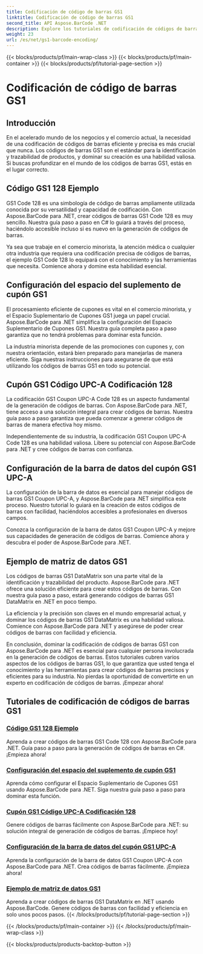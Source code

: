 ```yaml
---
title: Codificación de código de barras GS1
linktitle: Codificación de código de barras GS1
second_title: API Aspose.BarCode .NET
description: Explore los tutoriales de codificación de códigos de barras GS1 para Aspose.BarCode en .NET. Cree códigos de barras GS1 Code 128, UPC-A y DataMatrix con facilidad. ¡Empieza ahora!
weight: 23
url: /es/net/gs1-barcode-encoding/
---
```


{{< blocks/products/pf/main-wrap-class >}}
{{< blocks/products/pf/main-container >}}
{{< blocks/products/pf/tutorial-page-section >}}

# Codificación de código de barras GS1


## Introducción
En el acelerado mundo de los negocios y el comercio actual, la necesidad de una codificación de códigos de barras eficiente y precisa es más crucial que nunca. Los códigos de barras GS1 son el estándar para la identificación y trazabilidad de productos, y dominar su creación es una habilidad valiosa. Si buscas profundizar en el mundo de los códigos de barras GS1, estás en el lugar correcto.

## Código GS1 128 Ejemplo

GS1 Code 128 es una simbología de código de barras ampliamente utilizada conocida por su versatilidad y capacidad de codificación. Con Aspose.BarCode para .NET, crear códigos de barras GS1 Code 128 es muy sencillo. Nuestra guía paso a paso en C# lo guiará a través del proceso, haciéndolo accesible incluso si es nuevo en la generación de códigos de barras.

Ya sea que trabaje en el comercio minorista, la atención médica o cualquier otra industria que requiera una codificación precisa de códigos de barras, el ejemplo GS1 Code 128 lo equipará con el conocimiento y las herramientas que necesita. Comience ahora y domine esta habilidad esencial.

## Configuración del espacio del suplemento de cupón GS1

El procesamiento eficiente de cupones es vital en el comercio minorista, y el Espacio Suplementario de Cupones GS1 juega un papel crucial. Aspose.BarCode para .NET simplifica la configuración del Espacio Suplementario de Cupones GS1. Nuestra guía completa paso a paso garantiza que no tendrá problemas para dominar esta función.

La industria minorista depende de las promociones con cupones y, con nuestra orientación, estará bien preparado para manejarlas de manera eficiente. Siga nuestras instrucciones para asegurarse de que está utilizando los códigos de barras GS1 en todo su potencial.

## Cupón GS1 Código UPC-A Codificación 128

La codificación GS1 Coupon UPC-A Code 128 es un aspecto fundamental de la generación de códigos de barras. Con Aspose.BarCode para .NET, tiene acceso a una solución integral para crear códigos de barras. Nuestra guía paso a paso garantiza que pueda comenzar a generar códigos de barras de manera efectiva hoy mismo.

Independientemente de su industria, la codificación GS1 Coupon UPC-A Code 128 es una habilidad valiosa. Libere su potencial con Aspose.BarCode para .NET y cree códigos de barras con confianza.

## Configuración de la barra de datos del cupón GS1 UPC-A

La configuración de la barra de datos es esencial para manejar códigos de barras GS1 Coupon UPC-A, y Aspose.BarCode para .NET simplifica este proceso. Nuestro tutorial lo guiará en la creación de estos códigos de barras con facilidad, haciéndolos accesibles a profesionales en diversos campos.

Conozca la configuración de la barra de datos GS1 Coupon UPC-A y mejore sus capacidades de generación de códigos de barras. Comience ahora y descubra el poder de Aspose.BarCode para .NET.

## Ejemplo de matriz de datos GS1

Los códigos de barras GS1 DataMatrix son una parte vital de la identificación y trazabilidad del producto. Aspose.BarCode para .NET ofrece una solución eficiente para crear estos códigos de barras. Con nuestra guía paso a paso, estará generando códigos de barras GS1 DataMatrix en .NET en poco tiempo.

La eficiencia y la precisión son claves en el mundo empresarial actual, y dominar los códigos de barras GS1 DataMatrix es una habilidad valiosa. Comience con Aspose.BarCode para .NET y asegúrese de poder crear códigos de barras con facilidad y eficiencia.

En conclusión, dominar la codificación de códigos de barras GS1 con Aspose.BarCode para .NET es esencial para cualquier persona involucrada en la generación de códigos de barras. Estos tutoriales cubren varios aspectos de los códigos de barras GS1, lo que garantiza que usted tenga el conocimiento y las herramientas para crear códigos de barras precisos y eficientes para su industria. No pierdas la oportunidad de convertirte en un experto en codificación de códigos de barras. ¡Empezar ahora!
## Tutoriales de codificación de códigos de barras GS1
### [Código GS1 128 Ejemplo](./gs1-code-128-example/)
Aprenda a crear códigos de barras GS1 Code 128 con Aspose.BarCode para .NET. Guía paso a paso para la generación de códigos de barras en C#. ¡Empieza ahora!
### [Configuración del espacio del suplemento de cupón GS1](./gs1-coupon-supplement-space-configuration/)
Aprenda cómo configurar el Espacio Suplementario de Cupones GS1 usando Aspose.BarCode para .NET. Siga nuestra guía paso a paso para dominar esta función.
### [Cupón GS1 Código UPC-A Codificación 128](./gs1-coupon-upc-a-code-128-encoding/)
Genere códigos de barras fácilmente con Aspose.BarCode para .NET: su solución integral de generación de códigos de barras. ¡Empiece hoy!
### [Configuración de la barra de datos del cupón GS1 UPC-A](./gs1-coupon-upc-a-databar-configuration/)
Aprenda la configuración de la barra de datos GS1 Coupon UPC-A con Aspose.BarCode para .NET. Crea códigos de barras fácilmente. ¡Empieza ahora!
### [Ejemplo de matriz de datos GS1](./gs1-datamatrix-example/)
Aprenda a crear códigos de barras GS1 DataMatrix en .NET usando Aspose.BarCode. Genere códigos de barras con facilidad y eficiencia en solo unos pocos pasos.
{{< /blocks/products/pf/tutorial-page-section >}}

{{< /blocks/products/pf/main-container >}}
{{< /blocks/products/pf/main-wrap-class >}}

{{< blocks/products/products-backtop-button >}}
